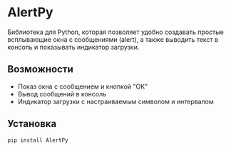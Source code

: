 # AlertPy

Библиотека для Python, которая позволяет удобно создавать простые всплывающие окна с сообщениями (alert), а также выводить текст в консоль и показывать индикатор загрузки.

## Возможности

- Показ окна с сообщением и кнопкой "OK"
- Вывод сообщений в консоль
- Индикатор загрузки с настраиваемым символом и интервалом

## Установка

```bash
pip install AlertPy